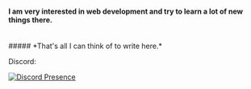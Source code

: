 #### I am very interested in web development and try to learn a lot of new things there.
<br>
##### *That's all I can think of to write here.*


Discord:












[![Discord Presence](https://lanyard.cnrad.dev/api/760155365710102549)](https://discord.com/users/760155365710102549)
